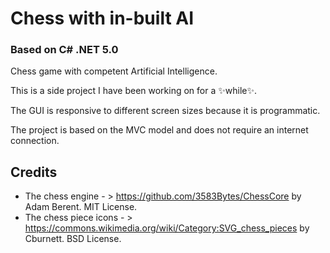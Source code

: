 #  Chess with in-built AI
### Based on C# .NET 5.0

Chess game with competent Artificial Intelligence.

This is a side project I have been working on for a ✨while✨. 

The GUI is responsive to different screen sizes because it is programmatic. 

The project is based on the MVC model and does not require an internet connection.

## Credits

- The chess engine - > https://github.com/3583Bytes/ChessCore by Adam Berent. MIT License.
- The chess piece icons - > https://commons.wikimedia.org/wiki/Category:SVG_chess_pieces by Cburnett. BSD License.
